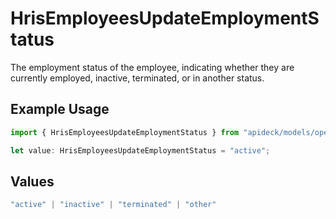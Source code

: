 # HrisEmployeesUpdateEmploymentStatus

The employment status of the employee, indicating whether they are currently employed, inactive, terminated, or in another status.

## Example Usage

```typescript
import { HrisEmployeesUpdateEmploymentStatus } from "apideck/models/operations";

let value: HrisEmployeesUpdateEmploymentStatus = "active";
```

## Values

```typescript
"active" | "inactive" | "terminated" | "other"
```
